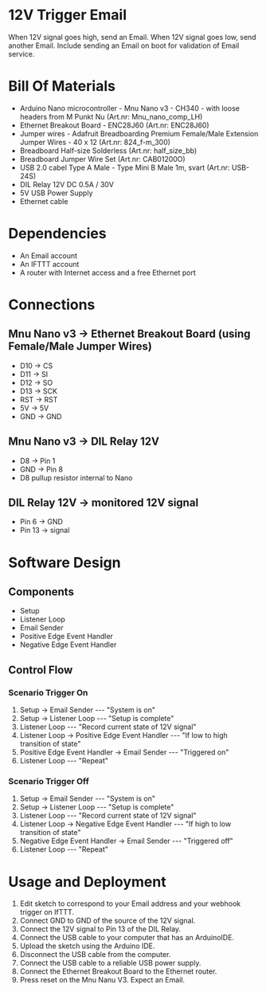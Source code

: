 ﻿﻿﻿﻿﻿﻿﻿﻿﻿# 12V Trigger Email When 12V signal goes high, send an Email.When 12V signal goes low, send another Email.Include sending an Email on boot for validation of Email service.# Bill Of Materials- Arduino Nano microcontroller - Mnu Nano v3 - CH340 - with loose headers from M Punkt Nu (Art.nr: Mnu\_nano\_comp\_LH)- Ethernet Breakout Board - ENC28J60 (Art.nr: ENC28J60)- Jumper wires - Adafruit Breadboarding Premium Female/Male Extension Jumper Wires - 40 x 12 (Art.nr: 824\_f-m\_300)- Breadboard Half-size Solderless (Art.nr: half\_size\_bb)- Breadboard Jumper Wire Set (Art.nr: CAB01200O)- USB 2.0 cabel Type A Male - Type Mini B Male 1m, svart (Art.nr: USB-24S) - DIL Relay 12V DC 0.5A / 30V- 5V USB Power Supply- Ethernet cable# Dependencies- An Email account- An IFTTT account- A router with Internet access and a free Ethernet port# Connections## Mnu Nano v3 -> Ethernet Breakout Board (using Female/Male Jumper Wires)- D10 -> CS - D11 -> SI- D12 -> SO - D13 -> SCK - RST -> RST - 5V  -> 5V - GND -> GND## Mnu Nano v3 -> DIL Relay 12V- D8    -> Pin 1- GND -> Pin 8- D8 pullup resistor internal to Nano ## DIL Relay 12V -> monitored 12V signal- Pin 6  -> GND- Pin 13 -> signal# Software Design## Components- Setup- Listener Loop- Email Sender- Positive Edge Event Handler- Negative Edge Event Handler## Control Flow### Scenario Trigger On1. Setup -> Email Sender --- "System is on"2. Setup -> Listener Loop --- "Setup is complete"3. Listener Loop --- "Record current state of 12V signal"4. Listener Loop -> Positive Edge Event Handler --- "If low to high transition of state"5. Positive Edge Event Handler -> Email Sender --- "Triggered on"6. Listener Loop --- "Repeat"### Scenario Trigger Off1. Setup -> Email Sender --- "System is on"2. Setup -> Listener Loop --- "Setup is complete"3. Listener Loop --- "Record current state of 12V signal"4. Listener Loop -> Negative Edge Event Handler --- "If high to low transition of state"5. Negative Edge Event Handler -> Email Sender --- "Triggered off"6. Listener Loop --- "Repeat"# Usage and Deployment1. Edit sketch to correspond to your Email address and your webhook trigger on IfTTT.2. Connect GND to GND of the source of the 12V signal.3. Connect the 12V signal to Pin 13 of the DIL Relay.4. Connect the USB cable to your computer that has an ArduinoIDE.5. Upload the sketch using the Arduino IDE.6. Disconnect the USB cable from the computer.7. Connect the USB cable to a reliable USB power supply.8. Connect the Ethernet Breakout Board to the Ethernet router.9. Press reset on the Mnu Nanu V3. Expect an Email.